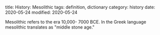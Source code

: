 title: History: Mesolithic
tags: definition, dictionary
category: history
date: 2020-05-24
modified: 2020-05-24


Mesolithic refers to the era 10,000-
7000
 BCE. In the Greek language mesolithic translates as "middle
 stone age."




